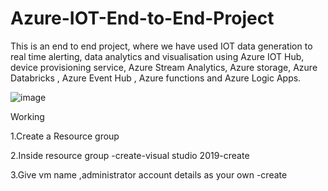 # Azure-IOT-End-to-End-Project
This is an end to end project, where we have used  IOT data generation to real time alerting, data analytics and visualisation using Azure IOT Hub, device provisioning service,  Azure Stream Analytics, Azure storage, Azure Databricks , Azure Event Hub , Azure functions and Azure Logic Apps.


![image](https://github.com/user-attachments/assets/d5aa62ef-c98c-4c8c-98db-71cc2ef1fd2c)


Working

1.Create a Resource group

2.Inside resource group -create-visual studio 2019-create

3.Give vm name ,administrator account details as your own -create






















































